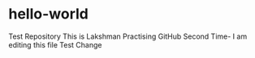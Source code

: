 # hello-world
Test Repository
This is Lakshman
Practising GitHub
Second Time- I am editing this file
Test Change
